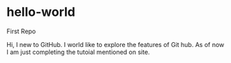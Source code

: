 # hello-world
First Repo


Hi, I new to GitHub. I world like to explore the features of Git hub. As of now I am just completing the tutoial mentioned on site.
